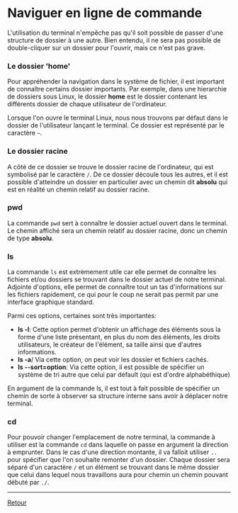 # Naviguer en ligne de commande

L'utilisation du terminal n'empêche pas qu'il soit possible de passer d'une structure de dossier à une autre. Bien entendu, il ne sera pas possible de double-cliquer sur un dossier pour l'ouvrir, mais ce n'est pas grave. 

### Le dossier 'home'

Pour appréhender la navigation dans le système de fichier, il est important de connaître certains dossier importants. Par exemple, dans une hierarchie de dossiers sous Linux, le dossier **home** est le dossier contenant les différents dossier de chaque utilisateur de l'ordinateur. 

Lorsque l'on ouvre le terminal Linux, nous nous trouvons par défaut dans le dossier de l'utilisateur lançant le terminal. Ce dossier est représenté par le caractère `~`.  

### Le dossier racine

A côté de ce dossier se trouve le dossier racine de l'ordinateur, qui est symbolisé par le caractère `/`. De ce dossier découle tous les autres, et il est possible d'atteindre un dossier en particulier avec un chemin dit **absolu** qui est en réalité un chemin relatif au dossier racine. 

### pwd

La commande `pwd` sert à connaître le dossier actuel ouvert dans le terminal. Le chemin affiché sera un chemin relatif au dossier racine, donc un chemin de type **absolu**.

### ls

La commande `ls` est extrèmement utile car elle permet de connaître les fichiers et/ou dossiers se trouvant dans le dossier actuel de notre terminal. Adjointe d'options, elle permet de connaître tout un tas d'informations sur les fichiers rapidement, ce qui pour le coup ne serait pas permit par une interface graphique standard.

Parmi ces options, certaines sont très importantes: 
- **ls -l**: Cette option permet d'obtenir un affichage des éléments sous la forme d'une liste présentant, en plus du nom des éléments, les droits utilisateurs, le créateur de l'élément, sa taille ainsi que d'autres informations.
- **ls -a**/ Via cette option, on peut voir les dossier et fichiers cachés.
- **ls --sort=option**: Via cette option, il est possible de spécifier un système de tri autre que celui par défault (qui est d'ordre alphabéthique)

En argument de la commande ls, il est tout à fait possible de spécifier un chemin de sorte à observer sa structure interne sans avoir à déplacer notre terminal.

### cd

Pour pouvoir changer l'emplacement de notre terminal, la commande à utiliser est la commande `cd` dans laquelle on passe en argument la direction à emprunter. Dans le cas d'une direction montante, il va falloit utiliser `..` pour spécifier que l'on souhaite remonter d'un dossier. Chaque dossier sera séparé d'un caractère `/` et un élément se trouvant dans le même dossier que celui dans lequel nous travaillons aura pour chemin un chemin pouvant débuté par `./`.

---

[Retour](../README.md)